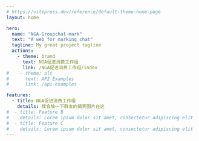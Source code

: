```yaml
---
# https://vitepress.dev/reference/default-theme-home-page
layout: home

hero:
  name: "NGA-Groupchat-mark"
  text: "A web for marking chat"
  tagline: My great project tagline
  actions:
    - theme: brand
      text: NGA促进消费工作组
      link: /NGA促进消费工作组/index
#    - theme: alt
#      text: API Examples
#      link: /api-examples

features:
  - title: NGA促进消费工作组
    details: 我会放一下群友的搞笑图片在这
#  - title: Feature B
#    details: Lorem ipsum dolor sit amet, consectetur adipiscing elit
#  - title: Feature C
#    details: Lorem ipsum dolor sit amet, consectetur adipiscing elit
---
```


